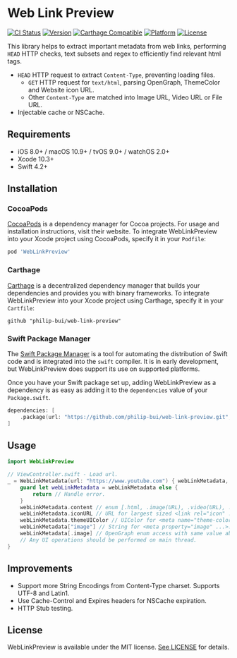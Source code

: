 # Web Link Preview
[![CI Status](http://img.shields.io/travis/philip-bui/web-link-preview.svg?style=flat)](https://travis-ci.org/philip-bui/web-link-preview)
[![Version](https://img.shields.io/cocoapods/v/WebLinkPreview.svg?style=flat)](http://cocoapods.org/pods/WebLinkPreview)
[![Carthage Compatible](https://img.shields.io/badge/Carthage-compatible-4BC51D.svg?style=flat)](https://github.com/Carthage/Carthage)
[![Platform](https://img.shields.io/cocoapods/p/WebLinkPreview.svg?style=flat)](http://cocoapods.org/pods/WebLinkPreview)
[![License](https://img.shields.io/cocoapods/l/WebLinkPreview.svg?style=flat)](https://github.com/philip-bui/web-link-preview/blob/master/LICENSE)

This library helps to extract important metadata from web links, performing `HEAD` HTTP checks, text subsets and regex to efficiently find relevant html tags.

- `HEAD` HTTP request to extract `Content-Type`, preventing loading files.
  - `GET` HTTP request for `text/html`, parsing OpenGraph, ThemeColor and Website icon URL.
  - Other `Content-Type` are matched into Image URL, Video URL or File URL.
- Injectable cache or NSCache.

## Requirements

- iOS 8.0+ / macOS 10.9+ / tvOS 9.0+ / watchOS 2.0+
- Xcode 10.3+
- Swift 4.2+

## Installation

### CocoaPods

[CocoaPods](https://cocoapods.org) is a dependency manager for Cocoa projects. For usage and installation instructions, visit their website. To integrate WebLinkPreview into your Xcode project using CocoaPods, specify it in your `Podfile`:

```ruby
pod 'WebLinkPreview'
```

### Carthage

[Carthage](https://github.com/Carthage/Carthage) is a decentralized dependency manager that builds your dependencies and provides you with binary frameworks. To integrate WebLinkPreview into your Xcode project using Carthage, specify it in your `Cartfile`:

```ogdl
github "philip-bui/web-link-preview"
```

### Swift Package Manager

The [Swift Package Manager](https://swift.org/package-manager/) is a tool for automating the distribution of Swift code and is integrated into the `swift` compiler. It is in early development, but WebLinkPreview does support its use on supported platforms.

Once you have your Swift package set up, adding WebLinkPreview as a dependency is as easy as adding it to the `dependencies` value of your `Package.swift`.

```swift
dependencies: [
    .package(url: "https://github.com/philip-bui/web-link-preview.git", from: "1.0.0"))
]
```

## Usage

```swift
import WebLinkPreview

// ViewController.swift - Load url.
_ = WebLinkMetadata(url: "https://www.youtube.com") { webLinkMetadata, error in
	guard let webLinkMetadata = webLinkMetadata else {
		return // Handle error.
	}
	webLinkMetadata.content // enum [.html, .image(URL), .video(URL), .other(URL)]
	webLinkMetadata.iconURL // URL for largest sized <link rel="icon" ...>. Youtube icon.
	webLinkMetadata.themeUIColor // UIColor for <meta name="theme-color" ...>. Red for Youtube.
	webLinkMetadata["image"] // String for <meta property="image" ...>. Youtube title logo.
	webLinkMetadata[.image] // OpenGraph enum access with same value above.
	// Any UI operations should be performed on main thread.
}
```
 
## Improvements

- Support more String Encodings from Content-Type charset. Supports UTF-8 and Latin1.
- Use Cache-Control and Expires headers for NSCache expiration.
- HTTP Stub testing.

## License

WebLinkPreview is available under the MIT license. [See LICENSE](https://github.com/philip-bui/web-link-preview/blob/master/LICENSE) for details.
